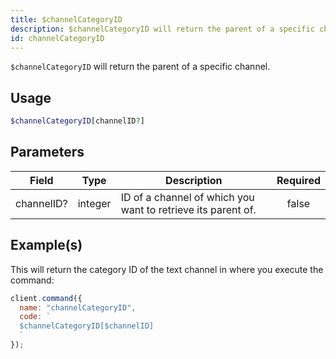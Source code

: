 ```yaml
---
title: $channelCategoryID
description: $channelCategoryID will return the parent of a specific channel.
id: channelCategoryID
---
```


`$channelCategoryID` will return the parent of a specific channel.

## Usage

```php
$channelCategoryID[channelID?]
```

## Parameters

| Field      | Type    | Description                                                  | Required |
| ---------- | ------- | ------------------------------------------------------------ | :------: |
| channelID? | integer | ID of a channel of which you want to retrieve its parent of. |  false   |

## Example(s)

This will return the category ID of the text channel in where you execute the command:

```javascript
client.command({
  name: "channelCategoryID",
  code: `
  $channelCategoryID[$channelID]
  `
});
```
